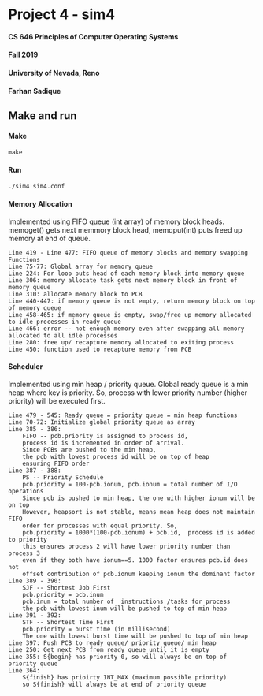 # Project 4 - sim4

#### CS 646 Principles of Computer Operating Systems

#### Fall 2019

#### University of Nevada, Reno

#### Farhan Sadique


## Make and run

#### Make
```
make
```

#### Run
```
./sim4 sim4.conf
```

#### Memory Allocation

Implemented using FIFO queue (int array) of memory block heads. 
memqget() gets next memmory block head, memqput(int) puts freed up memory at end of queue.

```
Line 419 - Line 477: FIFO queue of memory blocks and memory swapping Functions
Line 75-77: Global array for memory queue
Line 224: For loop puts head of each memory block into memory queue
Line 306: memory allocate task gets next memory block in front of memory queue
Line 310: allocate memory block to PCB 
Line 440-447: if memory queue is not empty, return memory block on top of memory queue
Line 458-465: if memory queue is empty, swap/free up memory allocated to idle processes in ready queue
Line 466: error -- not enough memory even after swapping all memory allocated to all idle processes
Line 280: free up/ recapture memory allocated to exiting process
Line 450: function used to recapture memory from PCB
```

#### Scheduler

Implemented using min heap / priority queue. 
Global ready queue is a min heap where key is priority.
So, process with lower priority number (higher priority) will be executed first.

```
Line 479 - 545: Ready queue = priority queue = min heap functions
Line 70-72: Initialize global priority queue as array
Line 385 - 386: 
    FIFO -- pcb.priority is assigned to process id, 
    process id is incremented in order of arrival. 
    Since PCBs are pushed to the min heap, 
    the pcb with lowest process id will be on top of heap
    ensuring FIFO order
Line 387 - 388:
    PS -- Priority Schedule
    pcb.priority = 100-pcb.ionum, pcb.ionum = total number of I/O operations
    Since pcb is pushed to min heap, the one with higher ionum will be on top
    However, heapsort is not stable, means mean heap does not maintain FIFO 
    order for processes with equal priority. So, 
    pcb.priority = 1000*(100-pcb.ionum) + pcb.id,  process id is added to priority
    this ensures process 2 will have lower priority number than process 3
    even if they both have ionum==5. 1000 factor ensures pcb.id does not
    offset contribution of pcb.ionum keeping ionum the dominant factor
Line 389 - 390:
    SJF -- Shortest Job First
    pcb.priority = pcb.inum
    pcb.inum = total number of  instructions /tasks for process
    the pcb with lowest inum will be pushed to top of min heap
Line 391 - 392:
    STF -- Shortest Time First
    pcb.priority = burst time (in millisecond)
    The one with lowest burst time will be pushed to top of min heap
Line 397: Push PCB to ready queue/ priority queue/ min heap
Line 250: Get next PCB from ready queue until it is empty
Line 355: S{begin} has priority 0, so will always be on top of priority queue
Line 364: 
    S{finish} has prioirty INT_MAX (maximum possible priority) 
    so S{finish} will always be at end of priority queue
```